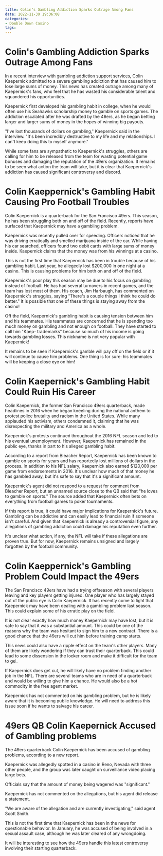 ```yaml
---
title: Colin's Gambling Addiction Sparks Outrage Among Fans
date: 2022-11-30 19:36:08
categories:
- Double Down Casino
tags:
---
```



#  Colin's Gambling Addiction Sparks Outrage Among Fans

In a recent interview with gambling addiction support services, Colin Kaepernick admitted to a severe gambling addiction that has caused him to lose large sums of money. This news has created outrage among many of Kaepernick's fans, who feel that he has wasted his considerable talent and squandered his opportunities.

Kaepernick first developed his gambling habit in college, when he would often use his Seahawks scholarship money to gamble on sports games. The addiction escalated after he was drafted by the 49ers, as he began betting larger and larger sums of money in the hopes of winning big payouts.

"I've lost thousands of dollars on gambling," Kaepernick said in the interview. "It's been incredibly destructive to my life and my relationships. I can't keep doing this to myself anymore."

While some fans are sympathetic to Kaepernick's struggles, others are calling for him to be released from the team for wasting potential game bonuses and damaging the reputation of the 49ers organization. It remains to be seen what action the team will take, but it is clear that Kaepernick's addiction has caused significant controversy and discord.

#  Colin Kaeppernick's Gambling Habit Causing Pro Football Troubles

 Colin Kaepernick is a quarterback for the San Francisco 49ers. This season, he has been struggling both on and off of the field. Recently, reports have surfaced that Kaepernick may have a gambling problem.

Kaepernick was recently pulled over for speeding. Officers noticed that he was driving erratically and smelled marijuana inside of the car. While having his car searched, officers found two debit cards with large sums of money inside. Kaepernick claims that the money was from his winnings at a casino.

This is not the first time that Kaepernick has been in trouble because of his gambling habit. Last year, he allegedly lost $200,000 in one night at a casino. This is causing problems for him both on and off of the field.

Kaepernick's poor play this season may be due to his focus on gambling instead of football. He has had several turnovers in recent games, and the team has lost most of them. His coach, Jim Harbaugh, has commented on Kaepernick's struggles, saying "There's a couple things I think he could do better." It is possible that one of these things is staying away from the casino!

Off the field, Kaepernick's gambling habit is causing tension between him and his teammates. His teammates are concerned that he is spending too much money on gambling and not enough on football. They have started to call him "Kaep- trademarks" because so much of his income is going towards gambling losses. This nickname is not very popular with Kaepernick!

It remains to be seen if Kaepernick's gamble will pay off on the field or if it will continue to cause him problems. One thing is for sure: his teammates will be keeping a close eye on him!

#  Colin Kaepernick's Gambling Habit Could Ruin His Career

 Colin Kaepernick, the former San Francisco 49ers quarterback, made headlines in 2016 when he began kneeling during the national anthem to protest police brutality and racism in the United States. While many applauded his activism, others condemned it, claiming that he was disrespecting the military and America as a whole.

Kaepernick's protests continued throughout the 2016 NFL season and led to his eventual unemployment. However, Kaepernick has remained in the public eye, thanks in part to his alleged gambling habit.

According to a report from Bleacher Report, Kaepernick has been known to gamble on sports for years and has reportedly lost millions of dollars in the process. In addition to his NFL salary, Kaepernick also earned $120,000 per game from endorsements in 2016. It's unclear how much of that money he has gambled away, but it's safe to say that it's a significant amount.

Kaepernick's agent did not respond to a request for comment from Bleacher Report, but an unnamed source close to the QB said that "he loves to gamble on sports." The source added that Kaepernick often bets on everything from football games to poker tournaments.

If this report is true, it could have major implications for Kaepernick's future. Gambling can be addictive and can easily lead to financial ruin if someone isn't careful. And given that Kaepernick is already a controversial figure, any allegations of gambling addiction could damage his reputation even further.

It's unclear what action, if any, the NFL will take if these allegations are proven true. But for now, Kaepernick remains unsigned and largely forgotten by the football community.

#  Colin Kaeppernick's Gambling Problem Could Impact the 49ers

The San Francisco 49ers have had a trying offseason with several players leaving and key players getting injured. One player who has largely stayed out of the public eye is Colin Kaepernick. It has recently come to light that Kaepernick may have been dealing with a gambling problem last season. This could explain some of his erratic play on the field.

It is not clear exactly how much money Kaepernick may have lost, but it is safe to say that it was a substantial amount. This could be one of the reasons why the team was hesitant to sign him to a new contract. There is a good chance that the 49ers will cut him before training camp starts.

This news could also have a ripple effect on the team's other players. Many of them are likely wondering if they can trust their quarterback. This could lead to some dissension in the locker room and make it difficult for the team to gel.

If Kaepernick does get cut, he will likely have no problem finding another job in the NFL. There are several teams who are in need of a quarterback and would be willing to give him a chance. He would also be a hot commodity in the free agent market.

Kaepernick has not commented on his gambling problem, but he is likely aware that it is becoming public knowledge. He will need to address this issue soon if he wants to salvage his career.

#  49ers QB Colin Kaepernick Accused of Gambling problems

The 49ers quarterback Colin Kaepernick has been accused of gambling problems, according to a new report.

Kaepernick was allegedly spotted in a casino in Reno, Nevada with three other people, and the group was later caught on surveillance video placing large bets.

Officials say that the amount of money being wagered was "significant."

Kaepernick has not commented on the allegations, but his agent did release a statement.

"We are aware of the allegation and are currently investigating," said agent Scott Smith.

This is not the first time that Kaepernick has been in the news for questionable behavior. In January, he was accused of being involved in a sexual assault case, although he was later cleared of any wrongdoing.

It will be interesting to see how the 49ers handle this latest controversy involving their starting quarterback.